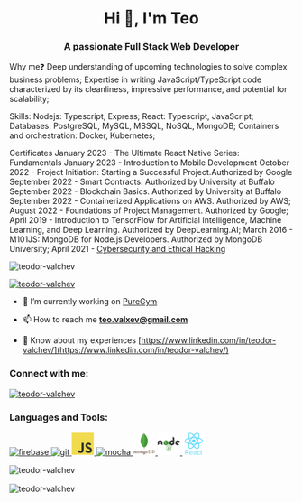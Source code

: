 <h1 align="center">Hi 👋, I'm Teo</h1>
<h3 align="center">A passionate Full Stack Web Developer</h3>

Why me❓
Deep understanding of upcoming technologies to solve complex business problems;
Expertise in writing JavaScript/TypeScript code characterized by its cleanliness, impressive performance, and potential for scalability;

Skills:
Nodejs: Typescript, Express;
React: Typescript, JavaScript;
Databases: PostgreSQL, MySQL, MSSQL, NoSQL, MongoDB;
Containers and orchestration: Docker, Kubernetes;

Certificates
January 2023 - The Ultimate React Native Series: Fundamentals
January 2023 - Introduction to Mobile Development
October 2022 - Project Initiation: Starting a Successful Project.Authorized by Google
September 2022 - Smart Contracts. Authorized by University at Buffalo
September 2022 - Blockchain Basics. Authorized by University at Buffalo
September 2022 - Containerized Applications on AWS. Authorized by AWS;
August 2022 - Foundations of Project Management. Authorized by Google;
April 2019 - Introduction to TensorFlow for Artificial Intelligence, Machine Learning, and Deep Learning. Authorized by DeepLearning.AI;
March 2016 - M101JS: MongoDB for Node.js Developers. Authorized by MongoDB University;
April  2021 -  <a href="[https://www.w3schools.com](https://softuni.bg/users/profile/certificates?username=Reazer987)">Cybersecurity and Ethical Hacking</a>


<p align="left"> <img src="https://komarev.com/ghpvc/?username=teodor-valchev&label=Profile%20views&color=0e75b6&style=flat" alt="teodor-valchev" /> </p>

<p align="left"> <a href="https://github.com/ryo-ma/github-profile-trophy"><img src="https://github-profile-trophy.vercel.app/?username=teodor-valchev" alt="teodor-valchev" /></a> </p>

- 🔭 I’m currently working on [PureGym](https://github.com/teodor-valchev/Gym)

- 📫 How to reach me **teo.valxev@gmail.com**

- 📄 Know about my experiences [https://www.linkedin.com/in/teodor-valchev/](https://www.linkedin.com/in/teodor-valchev/)

<h3 align="left">Connect with me:</h3>
<p align="left">
<a href="https://linkedin.com/in/teodor-valchev" target="blank"><img align="center" src="https://raw.githubusercontent.com/rahuldkjain/github-profile-readme-generator/master/src/images/icons/Social/linked-in-alt.svg" alt="teodor-valchev" height="30" width="40" /></a>
</p>

<h3 align="left">Languages and Tools:</h3>
<p align="left"> <a href="https://firebase.google.com/" target="_blank" rel="noreferrer"> <img src="https://www.vectorlogo.zone/logos/firebase/firebase-icon.svg" alt="firebase" width="40" height="40"/> </a> <a href="https://git-scm.com/" target="_blank" rel="noreferrer"> <img src="https://www.vectorlogo.zone/logos/git-scm/git-scm-icon.svg" alt="git" width="40" height="40"/> </a> <a href="https://developer.mozilla.org/en-US/docs/Web/JavaScript" target="_blank" rel="noreferrer"> <img src="https://raw.githubusercontent.com/devicons/devicon/master/icons/javascript/javascript-original.svg" alt="javascript" width="40" height="40"/> </a> <a href="https://mochajs.org" target="_blank" rel="noreferrer"> <img src="https://www.vectorlogo.zone/logos/mochajs/mochajs-icon.svg" alt="mocha" width="40" height="40"/> </a> <a href="https://www.mongodb.com/" target="_blank" rel="noreferrer"> <img src="https://raw.githubusercontent.com/devicons/devicon/master/icons/mongodb/mongodb-original-wordmark.svg" alt="mongodb" width="40" height="40"/> </a> <a href="https://nodejs.org" target="_blank" rel="noreferrer"> <img src="https://raw.githubusercontent.com/devicons/devicon/master/icons/nodejs/nodejs-original-wordmark.svg" alt="nodejs" width="40" height="40"/> </a> <a href="https://reactjs.org/" target="_blank" rel="noreferrer"> <img src="https://raw.githubusercontent.com/devicons/devicon/master/icons/react/react-original-wordmark.svg" alt="react" width="40" height="40"/> </a> </p>

<p><img align="center" src="https://github-readme-stats.vercel.app/api/top-langs?username=teodor-valchev&show_icons=true&locale=en&layout=compact" alt="teodor-valchev" /></p>

<p><img align="center" src="https://github-readme-streak-stats.herokuapp.com/?user=teodor-valchev&" alt="teodor-valchev" /></p>

